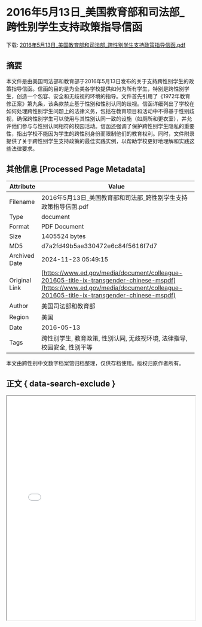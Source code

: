 # 2016年5月13日_美国教育部和司法部_跨性别学生支持政策指导信函

<!-- tcd_download_link -->
下载: <a href="../2016年5月13日_美国教育部和司法部_跨性别学生支持政策指导信函.pdf" download>2016年5月13日_美国教育部和司法部_跨性别学生支持政策指导信函.pdf</a>
<!-- tcd_download_link_end -->

## 摘要

<!-- tcd_abstract -->
本文件是由美国司法部和教育部于2016年5月13日发布的关于支持跨性别学生的政策指导信函。信函的目的是为全美各学校提供如何为所有学生，特别是跨性别学生，创造一个包容、安全和无歧视的环境的指导。文件首先引用了《1972年教育修正案》第九条，该条款禁止基于性别和性别认同的歧视。信函详细列出了学校在如何处理跨性别学生问题上的法律义务，包括在教育项目和活动中不得基于性别歧视，确保跨性别学生可以使用与其性别认同一致的设施（如厕所和更衣室），并允许他们参与与性别认同相符的校园活动。信函还强调了保护跨性别学生隐私的重要性，指出学校不能因为学生的跨性别身份而限制他们的教育权利。同时，文件附录提供了关于跨性别学生支持政策的最佳实践实例，以帮助学校更好地理解和实践这些法律要求。

<!-- tcd_abstract_end -->

## 其他信息 [Processed Page Metadata]

| Attribute       | Value                                  |
|-----------------|----------------------------------------|
| Filename        | 2016年5月13日_美国教育部和司法部_跨性别学生支持政策指导信函.pdf                             |
| Type            | document                                 |
| Format          | PDF Document                               |
| Size            | 1405524 bytes                           |
| MD5             | d7a2fd49b5ae330472e6c84f5616f7d7                                  |
| Archived Date   | 2024-11-23 05:49:15                             |
| Original Link   | [https://www.ed.gov/media/document/colleague-201605-title-ix-transgender-chinese-mspdf](https://www.ed.gov/media/document/colleague-201605-title-ix-transgender-chinese-mspdf)                         |
| Author          | 美国司法部和教育部                               |
| Region          | 美国                               |
| Date            | 2016-05-13                                 |
| Tags            | 跨性别学生, 教育政策, 性别认同, 无歧视环境, 法律指导, 校园安全, 性别平等                                 |

本文由跨性别中文数字档案馆归档整理，仅供存档使用。版权归原作者所有。


## 正文 { data-search-exclude }

<!-- tcd_main_text -->
<iframe src="../2016年5月13日_美国教育部和司法部_跨性别学生支持政策指导信函.pdf" width="100%" height="600px">
    <p>无法显示PDF，请下载查看。</p>
</iframe>
<!-- tcd_main_text_end -->

